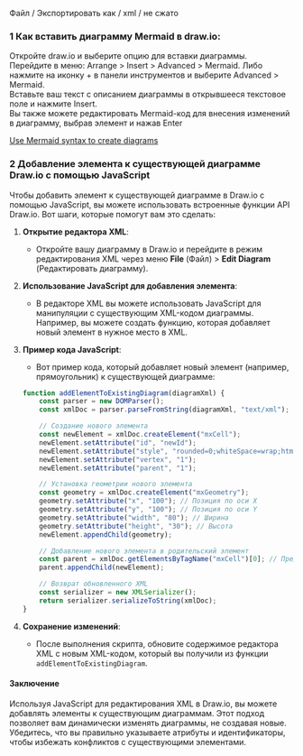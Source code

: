 Файл / Экспортировать как / xml / не сжато
### 1 Как вставить диаграмму Mermaid в draw.io:  
Откройте draw.io и выберите опцию для вставки диаграммы.  
Перейдите в меню: Arrange > Insert > Advanced > Mermaid. Либо нажмите на иконку + в панели инструментов и выберите Advanced > Mermaid.  
Вставьте ваш текст с описанием диаграммы в открывшееся текстовое поле и нажмите Insert.  
Вы также можете редактировать Mermaid-код для внесения изменений в диаграмму, выбрав элемент и нажав Enter  

[Use Mermaid syntax to create diagrams](https://www.drawio.com/blog/mermaid-diagrams)

### 2 Добавление элемента к существующей диаграмме Draw.io с помощью JavaScript

Чтобы добавить элемент к существующей диаграмме в Draw.io с помощью JavaScript, вы можете использовать встроенные функции API Draw.io. Вот шаги, которые помогут вам это сделать:

1. **Открытие редактора XML**:
   - Откройте вашу диаграмму в Draw.io и перейдите в режим редактирования XML через меню **File** (Файл) > **Edit Diagram** (Редактировать диаграмму).

2. **Использование JavaScript для добавления элемента**:
   - В редакторе XML вы можете использовать JavaScript для манипуляции с существующим XML-кодом диаграммы. Например, вы можете создать функцию, которая добавляет новый элемент в нужное место в XML.

3. **Пример кода JavaScript**:
   - Вот пример кода, который добавляет новый элемент (например, прямоугольник) к существующей диаграмме:

   ```javascript
   function addElementToExistingDiagram(diagramXml) {
       const parser = new DOMParser();
       const xmlDoc = parser.parseFromString(diagramXml, "text/xml");

       // Создание нового элемента
       const newElement = xmlDoc.createElement("mxCell");
       newElement.setAttribute("id", "newId");
       newElement.setAttribute("style", "rounded=0;whiteSpace=wrap;html=1;");
       newElement.setAttribute("vertex", "1");
       newElement.setAttribute("parent", "1");

       // Установка геометрии нового элемента
       const geometry = xmlDoc.createElement("mxGeometry");
       geometry.setAttribute("x", "100"); // Позиция по оси X
       geometry.setAttribute("y", "100"); // Позиция по оси Y
       geometry.setAttribute("width", "80"); // Ширина
       geometry.setAttribute("height", "30"); // Высота
       newElement.appendChild(geometry);

       // Добавление нового элемента в родительский элемент
       const parent = xmlDoc.getElementsByTagName("mxCell")[0]; // Предполагаем, что это родитель
       parent.appendChild(newElement);

       // Возврат обновленного XML
       const serializer = new XMLSerializer();
       return serializer.serializeToString(xmlDoc);
   }
   ```

4. **Сохранение изменений**:
   - После выполнения скрипта, обновите содержимое редактора XML с новым XML-кодом, который вы получили из функции `addElementToExistingDiagram`.

#### Заключение

Используя JavaScript для редактирования XML в Draw.io, вы можете добавлять элементы к существующим диаграммам. Этот подход позволяет вам динамически изменять диаграммы, не создавая новые. Убедитесь, что вы правильно указываете атрибуты и идентификаторы, чтобы избежать конфликтов с существующими элементами.
